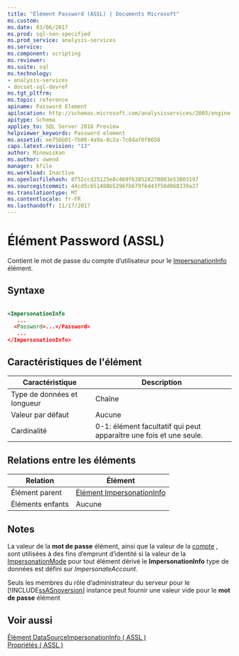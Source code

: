 ```yaml
---
title: "Élément Password (ASSL) | Documents Microsoft"
ms.custom: 
ms.date: 03/06/2017
ms.prod: sql-non-specified
ms.prod_service: analysis-services
ms.service: 
ms.component: scripting
ms.reviewer: 
ms.suite: sql
ms.technology:
- analysis-services
- docset-sql-devref
ms.tgt_pltfrm: 
ms.topic: reference
apiname: Password Element
apilocation: http://schemas.microsoft.com/analysisservices/2003/engine
apitype: Schema
applies_to: SQL Server 2016 Preview
helpviewer_keywords: Password element
ms.assetid: ee756b01-fb08-4a9a-8c2a-7c04af0f8658
caps.latest.revision: "13"
author: Minewiskan
ms.author: owend
manager: kfile
ms.workload: Inactive
ms.openlocfilehash: 8f52ccd25125e8c469fb38528270083e53803197
ms.sourcegitcommit: 44cd5c651488b5296fb679f6d43f50d068339a27
ms.translationtype: MT
ms.contentlocale: fr-FR
ms.lasthandoff: 11/17/2017
---
```

# <a name="password-element-assl"></a>Élément Password (ASSL)
  Contient le mot de passe du compte d’utilisateur pour le [ImpersonationInfo](../../../analysis-services/scripting/data-type/impersonationinfo-data-type-assl.md) élément.  
  
## <a name="syntax"></a>Syntaxe  
  
```xml  
  
<ImpersonationInfo  
   ...  
  <Password>...</Password>  
   ...  
</ImpersonationInfo>  
```  
  
## <a name="element-characteristics"></a>Caractéristiques de l'élément  
  
|Caractéristique|Description|  
|--------------------|-----------------|  
|Type de données et longueur|Chaîne|  
|Valeur par défaut|Aucune|  
|Cardinalité|0-1: élément facultatif qui peut apparaître une fois et une seule.|  
  
## <a name="element-relationships"></a>Relations entre les éléments  
  
|Relation|Élément|  
|------------------|-------------|  
|Élément parent|[Élément ImpersonationInfo](../../../analysis-services/scripting/data-type/impersonationinfo-data-type-assl.md)|  
|Éléments enfants|Aucune|  
  
## <a name="remarks"></a>Notes  
 La valeur de la **mot de passe** élément, ainsi que la valeur de la [compte](../../../analysis-services/scripting/properties/account-element-impersonationinfo-assl.md) , sont utilisées à des fins d’emprunt d’identité si la valeur de la [ImpersonationMode](../../../analysis-services/scripting/properties/impersonationmode-element-assl.md) pour tout élément dérivé le **ImpersonationInfo** type de données est défini sur *ImpersonateAccount*.  
  
 Seuls les membres du rôle d’administrateur du serveur pour le [!INCLUDE[ssASnoversion](../../../includes/ssasnoversion-md.md)] instance peut fournir une valeur vide pour le **mot de passe** élément  
  
## <a name="see-also"></a>Voir aussi  
 [Élément DataSourceImpersonationInfo &#40; ASSL &#41;](../../../analysis-services/scripting/properties/datasourceimpersonationinfo-element-assl.md)   
 [Propriétés &#40; ASSL &#41;](../../../analysis-services/scripting/properties/properties-assl.md)  
  
  
